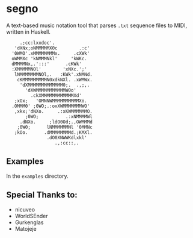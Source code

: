 # segno
A text-based music notation tool that parses `.txt` sequence files to MIDI, written in Haskell.

```
     .;cc:lxxdoc'.
   'dXNx;oNMMMMMX0c        .:c'
  '0WMO'.xMMMMMMMMx.     .cXWk'
  oWMMXc 'kNMMMNkl'     'kWKc.
  dMMMMNx,.':::'      .cKWk'
  :XMMMMMNOl'        'xNXc.';'
   lNMMMMMMMNOl,.   :KWk'.xNMNd.
    cKMMMMMMMMMN0xdkNXl. .xWMWx.
     'dXMMMMMMMMMMMMM0;.  .,;,.
       'dXWMMMMMMMMMMMW0o'
         .ckXMMMMMMMMMMMMXd'
   ;xOx;   'OMNNWMMMMMMMMMMXo.
  .OMMM0' ;0WO;.:oxXWMMMMMMMWO'
   ,xkx;'dNXo.     .:xKWMMMMMMO.
       ;0WO;          .:xNMMMMWl
     .dNXo.     ;ldO0Od;.,OWMMMd
    ;0W0;      lNMMMMMMNl '0MMNc
   ;kOo.      .dMMMMMMMMd.;KMXl.
               .dO0XNWWKdlxkl'
                  .,:cc::,.
```

## Examples
In the `examples` directory.

## Special Thanks to:
- nicuveo
- WorldSEnder
- Gurkenglas
- Matojeje